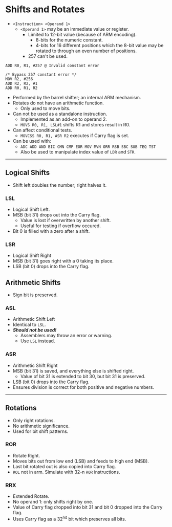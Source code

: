 <!--
  Author:  @NE- https://github.com/NE-
  Date:    2023 June 18
  Purpose: Shift and rotate notes for 32-bit ARM assembly
-->

# Shifts and Rotates
- `<Instruction> <Operand 1>`
  - `<Operand 1>` may be an immediate value or register.
    - Limited to 12-bit value (because of ARM encoding).
      - 8-bits for the numeric constant.
      - 4-bits for 16 different positions which the 8-bit value may be rotated to through an even number of positions.
    - 257 can't be used.
```arm
ADD R0, R1, #257 @ Invalid constant error

/* Bypass 257 constant error */
MOV R2, #256
ADD R2, R2, #1
ADD R0, R1, R2
```
- Performed by the barrel shifter; an internal ARM mechanism.
- Rotates do not have an arithmetic function.
  - Only used to move bits.
- Can not be used as a standalone instruction.
  - Implemented as an add-on to operand 2.
  - `MOVS R0, R1, LSL#1` shifts R1 and stores result in R0.
- Can affect conditional tests.
  - `MOVCSS R0, R1, ASR R2` executes if Carry flag is set.
- Can be used with:
  - `ADC ADD AND BIC CMN CMP EOR MOV MVN ORR RSB SBC SUB TEQ TST`
  - Also be used to manipulate index value of `LDR` and `STR`.
---
## Logical Shifts
- Shift left doubles the number; right halves it.

### LSL
- Logical Shift Left.
- MSB (bit 31) drops out into the Carry flag.
  - Value is lost if overwritten by another shift.
  - Useful for testing if overflow occured.
- Bit 0 is filled with a zero after a shift.
### LSR
- Logical Shift Right
- MSB (bit 31) goes right with a 0 taking its place.
- LSB (bit 0) drops into the Carry flag.

## Arithmetic Shifts
- Sign bit is preserved.

### ASL
- Arithmetic Shift Left
- Identical to `LSL`.
- ***Should not be used!***
  - Assemblers may throw an error or warning.
  - Use `LSL` instead.
### ASR
- Arithmetic Shift Right
- MSB (bit 31) is saved, and everything else is shifted right.
  - Value of bit 31 is extended to bit 30, but bit 31 is preserved.
- LSB (bit 0) drops into the Carry flag.
- Ensures division is correct for both positive and negative numbers.
---
## Rotations
- Only right rotations.
- No arithmetic significance.
- Used for bit shift patterns.
### ROR
- Rotate Right.
- Moves bits out from low end (LSB) and feeds to high end (MSB).
- Last bit rotated out is also copied into Carry flag.
- `ROL` not in arm. Simulate with 32-n `ROR` instructions.
### RRX
- Extended Rotate.
- No operand 1: only shifts right by one.
- Value of Carry flag dropped into bit 31 and bit 0 dropped into the Carry flag.
- Uses Carry flag as a 32<sup>nd</sup> bit which preserves all bits.